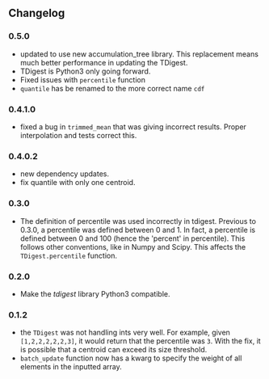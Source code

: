 ## Changelog

### 0.5.0
 - updated to use new accumulation_tree library. This replacement means much better performance in updating the TDigest. 
 - TDigest is Python3 only going forward. 
 - Fixed issues with `percentile` function
 - `quantile` has be renamed to the more correct name `cdf`

### 0.4.1.0
 - fixed a bug in `trimmed_mean` that was giving incorrect results. Proper interpolation and tests correct this. 

### 0.4.0.2
 - new dependency updates.
 - fix quantile with only one centroid.

### 0.3.0
 - The definition of percentile was used incorrectly in tdigest. Previous to 0.3.0, 
  a percentile was defined between 0 and 1. In fact, a percentile is defined between 0 and 100 (hence the 'percent' in percentile). This follows other conventions, like in Numpy and Scipy. This affects the `TDigest.percentile` function. 

### 0.2.0
 - Make the *tdigest* library Python3 compatible. 

### 0.1.2

 - the `TDigest` was not handling ints very well. For example, given `[1,2,2,2,2,2,3]`, it would return that the percentile was `3`. With the fix, it is possible that a centroid can exceed its size threshold.
 - `batch_update` function now has a kwarg to specify the weight of all elements in the inputted array.

